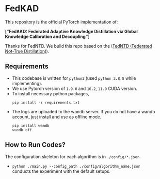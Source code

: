 # FedKAD

This repository is the official PyTorch implementation of:

[**"FedAKD: Federated Adaptive Knowledge Distillation via Global Knowledge Calibration and Decoupling"**]

Thanks for FedNTD. We build this repo based on the ([FedNTD (Federated Not-True Distillation)](https://github.com/Lee-Gihun/FedNTD)).

## Requirements

- This codebase is written for `python3` (used `python 3.8.8` while implementing).
- We use Pytorch version of `1.9.0` and `10.2`, `11.0` CUDA version.
- To install necessary python packages,  
    ```
    pip install -r requirements.txt
    ```
- The logs are uploaded to the wandb server. If you do not have a wandb account, just install and use as offline mode. 
  ```
  pip install wandb
  wandb off
  ```

## How to Run Codes?

The configuration skeleton for each algorithm is in `./config/*.json`. 
- `python ./main.py --config_path ./config/algorithm_name.json` conducts the experiment with the default setups.


